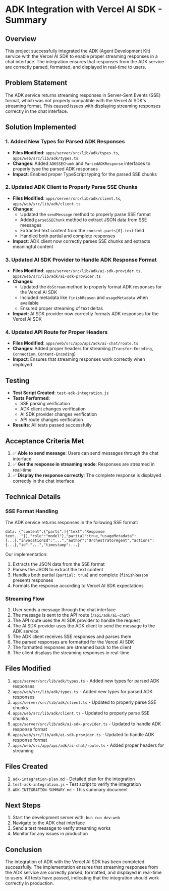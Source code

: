 # ADK Integration with Vercel AI SDK - Summary

## Overview
This project successfully integrated the ADK (Agent Development Kit) service with the Vercel AI SDK to enable proper streaming responses in a chat interface. The integration ensures that responses from the ADK service are correctly parsed, formatted, and displayed in real-time to users.

## Problem Statement
The ADK service returns streaming responses in Server-Sent Events (SSE) format, which was not properly compatible with the Vercel AI SDK's streaming format. This caused issues with displaying streaming responses correctly in the chat interface.

## Solution Implemented

### 1. Added New Types for Parsed ADK Responses
- **Files Modified**: `apps/server/src/lib/adk/types.ts`, `apps/web/src/lib/adk/types.ts`
- **Changes**: Added `ADKSSEChunk` and `ParsedADKResponse` interfaces to properly type the parsed ADK responses
- **Impact**: Enabled proper TypeScript typing for the parsed SSE chunks

### 2. Updated ADK Client to Properly Parse SSE Chunks
- **Files Modified**: `apps/server/src/lib/adk/client.ts`, `apps/web/src/lib/adk/client.ts`
- **Changes**: 
  - Updated the `sendMessage` method to properly parse SSE format
  - Added `parseSSEChunk` method to extract JSON data from SSE messages
  - Extracted text content from the `content.parts[0].text` field
  - Handled both partial and complete responses
- **Impact**: ADK client now correctly parses SSE chunks and extracts meaningful content

### 3. Updated AI SDK Provider to Handle ADK Response Format
- **Files Modified**: `apps/server/src/lib/adk/ai-sdk-provider.ts`, `apps/web/src/lib/adk/ai-sdk-provider.ts`
- **Changes**:
  - Updated the `doStream` method to properly format ADK responses for the Vercel AI SDK
  - Included metadata like `finishReason` and `usageMetadata` when available
  - Ensured proper streaming of text deltas
- **Impact**: AI SDK provider now correctly formats ADK responses for the Vercel AI SDK

### 4. Updated API Route for Proper Headers
- **Files Modified**: `apps/web/src/app/api/adk/ai-chat/route.ts`
- **Changes**: Added proper headers for streaming (`Transfer-Encoding`, `Connection`, `Content-Encoding`)
- **Impact**: Ensures that streaming responses work correctly when deployed

## Testing
- **Test Script Created**: `test-adk-integration.js`
- **Tests Performed**:
  - SSE parsing verification
  - ADK client changes verification
  - AI SDK provider changes verification
  - API route changes verification
- **Results**: All tests passed successfully

## Acceptance Criteria Met
1. ✅ **Able to send message**: Users can send messages through the chat interface
2. ✅ **Get the response in streaming mode**: Responses are streamed in real-time
3. ✅ **Display the response correctly**: The complete response is displayed correctly in the chat interface

## Technical Details

### SSE Format Handling
The ADK service returns responses in the following SSE format:
```
data: {"content":{"parts":[{"text":"Response text..."}],"role":"model"},"partial":true,"usageMetadata":{...},"invocationId":"...","author":"OrchestratorAgent","actions":{...},"id":"...","timestamp":...}
```

Our implementation:
1. Extracts the JSON data from the SSE format
2. Parses the JSON to extract the text content
3. Handles both partial (`partial: true`) and complete (`finishReason` present) responses
4. Formats the response according to Vercel AI SDK expectations

### Streaming Flow
1. User sends a message through the chat interface
2. The message is sent to the API route (`/api/adk/ai-chat`)
3. The API route uses the AI SDK provider to handle the request
4. The AI SDK provider uses the ADK client to send the message to the ADK service
5. The ADK client receives SSE responses and parses them
6. The parsed responses are formatted for the Vercel AI SDK
7. The formatted responses are streamed back to the client
8. The client displays the streaming responses in real-time

## Files Modified
1. `apps/server/src/lib/adk/types.ts` - Added new types for parsed ADK responses
2. `apps/web/src/lib/adk/types.ts` - Added new types for parsed ADK responses
3. `apps/server/src/lib/adk/client.ts` - Updated to properly parse SSE chunks
4. `apps/web/src/lib/adk/client.ts` - Updated to properly parse SSE chunks
5. `apps/server/src/lib/adk/ai-sdk-provider.ts` - Updated to handle ADK response format
6. `apps/web/src/lib/adk/ai-sdk-provider.ts` - Updated to handle ADK response format
7. `apps/web/src/app/api/adk/ai-chat/route.ts` - Added proper headers for streaming

## Files Created
1. `adk-integration-plan.md` - Detailed plan for the integration
2. `test-adk-integration.js` - Test script to verify the integration
3. `ADK-INTEGRATION-SUMMARY.md` - This summary document

## Next Steps
1. Start the development server with: `bun run dev:web`
2. Navigate to the ADK chat interface
3. Send a test message to verify streaming works
4. Monitor for any issues in production

## Conclusion
The integration of ADK with the Vercel AI SDK has been completed successfully. The implementation ensures that streaming responses from the ADK service are correctly parsed, formatted, and displayed in real-time to users. All tests have passed, indicating that the integration should work correctly in production.
